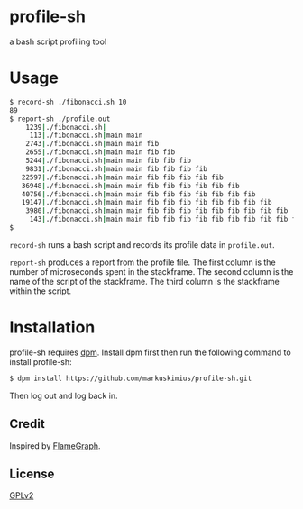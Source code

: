 # profile-sh
a bash script profiling tool


# Usage

```bash
$ record-sh ./fibonacci.sh 10
89
$ report-sh ./profile.out
    1239|./fibonacci.sh|
     113|./fibonacci.sh|main main
    2743|./fibonacci.sh|main main fib
    2655|./fibonacci.sh|main main fib fib
    5244|./fibonacci.sh|main main fib fib fib
    9831|./fibonacci.sh|main main fib fib fib fib
   22597|./fibonacci.sh|main main fib fib fib fib fib
   36948|./fibonacci.sh|main main fib fib fib fib fib fib
   40756|./fibonacci.sh|main main fib fib fib fib fib fib fib
   19147|./fibonacci.sh|main main fib fib fib fib fib fib fib fib
    3980|./fibonacci.sh|main main fib fib fib fib fib fib fib fib fib
     143|./fibonacci.sh|main main fib fib fib fib fib fib fib fib fib fib
$
```

`record-sh` runs a bash script and records its profile data in `profile.out`.

`report-sh` produces a report from the profile file.
The first column is the number of microseconds spent in the stackframe.
The second column is the name of the script of the stackframe.
The third column is the stackframe within the script.


# Installation

profile-sh requires [dpm].  Install dpm first then run the following command to
install profile-sh:

```bash
$ dpm install https://github.com/markuskimius/profile-sh.git
```

Then log out and log back in.


## Credit

Inspired by [FlameGraph].


## License

[GPLv2]


[FlameGraph]: <https://github.com/brendangregg/FlameGraph>
     [GPLv2]: <https://github.com/markuskimius/dpm/blob/main/LICENSE>
       [dpm]: <https://github.com/markuskimius/dpm>
